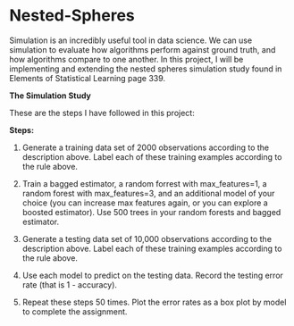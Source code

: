 # Nested-Spheres
Simulation is an incredibly useful tool in data science. We can use simulation to evaluate how algorithms perform against ground truth, and how algorithms compare to one another.  In this project, I will be implementing and extending the nested spheres simulation study found in Elements of Statistical Learning page 339.

**The Simulation Study**

These are the steps I have followed in this project:

**Steps:**

1) Generate  a training data set of 2000 observations according to the description above. Label each of these training examples
according to the rule above.

2) Train a bagged estimator, a random forrest with max_features=1, a random forest with max_features=3, and an additional model of your choice (you can increase max features again, or you can explore a boosted estimator). Use 500 trees in your random forests and bagged estimator.

3) Generate a testing data set of 10,000 observations according to the description above. Label each of these training examples according to the rule above.

4) Use each model to predict on the testing data. Record the testing error rate (that is 1 - accuracy).

5) Repeat these steps 50 times. Plot the error rates as a box plot by model to complete the assignment.
